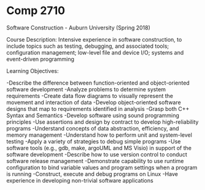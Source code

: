 # Comp 2710
Software Construction - Auburn University (Spring 2018)

Course Description: Intensive experience in software construction, to include topics such as testing, debugging, and associated tools; configuration management; low-level file and device I/O; systems and event-driven programming

Learning Objectives:

-Describe the difference between function-oriented and object-oriented software development
-Analyze problems to determine system requirements
-Create data flow diagrams to visually represent the movement and interaction of data
-Develop object-oriented software designs that map to requirements identified in analysis
-Grasp both C++ Syntax and Semantics
-Develop software using sound programming principles
-Use assertions and design by contract to develop high-reliability programs
-Understand concepts of data abstraction, efficiency, and memory management
-Understand how to perform unit and system-level testing
-Apply a variety of strategies to debug simple programs
-Use software tools (e.g., gdb, make, argoUML and MS Visio) in support of the software development
-Describe how to use version control to conduct software release management
-Demonstrate capability to use runtime configuration to bind variable values and program settings when a program is running
-Construct, execute and debug programs on Linux
-Have experience in developing non-trivial software applications
